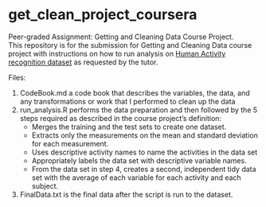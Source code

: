 # get_clean_project_coursera
Peer-graded Assignment: Getting and Cleaning Data Course Project.  
This repository is for the submission for Getting and Cleaning Data course project with instructions on how to run analysis on [Human Activity recognition dataset](https://d396qusza40orc.cloudfront.net/getdata%2Fprojectfiles%2FUCI%20HAR%20Dataset.zip) as requested by the tutor.

Files:  
1. CodeBook.md a code book that describes the variables, the data, and any transformations or work that I performed to clean up the data  
2. run_analysis.R performs the data preparation and then followed by the 5 steps required as described in the course project’s definition:
    + Merges the training and the test sets to create one dataset.
    + Extracts only the measurements on the mean and standard deviation for each measurement.
    + Uses descriptive activity names to name the activities in the data set
    + Appropriately labels the data set with descriptive variable names.
    + From the data set in step 4, creates a second, independent tidy data set with the average of each variable for each activity and each subject.
3. FinalData.txt is the final data after the script is run to the dataset.
